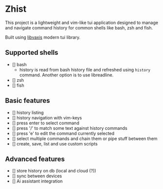 # Zhist

This project is a lightweight and vim-like tui application designed 
to manage and navigate command history for common shells like bash, zsh and fish.

Built using [libvaxis](https://github.com/rockorager/libvaxis) modern tui library.

## Supported shells

- [] bash
    - history is read from bash history file and refreshed using `history` command.
      Another option is to use libreadline.
- [] zsh
- [] fish

## Basic features

- [] history listing
- [] history navigation with vim-keys
- [] press enter to select command
- [] press '/' to match some text against history commands
- [] press 'e' to edit the command currently selected
- [] select multiple commands and chain them or pipe stuff between them
- [] create, save, list and use custom scripts

## Advanced features

- [] store history on db (local and cloud (?))
- [] sync between devices
- [] Ai assistant integration
